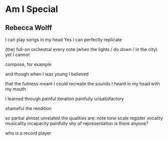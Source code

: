 # Am I Special
## Rebecca Wolff
I can play songs in my head
Yes I can perfectly replicate

(the) full-on
orchestral
every note
(when the lights / do down / in the city)
yet I cannot

compose, for example

and though when I was young I believed

that the fullness meant
I could recreate the sounds
I heard in my head with my mouth

I learned through painful iteration
painfully unsatisfactory

shameful the rendition

so partial
almost unrelated
the qualities are: note tone scale register vocality musicality
incapacity
painfully shy of representation
is there anyone?

who is a record player